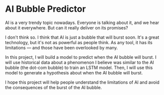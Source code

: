 # AI Bubble Predictor

AI is a very trendy topic nowadays. Everyone is talking about it, and we hear about it everywhere. But can it really deliver on its promises?

I don't think so. I think that AI is just a bubble that will burst soon. It's a great technology, but it's not as powerful as people think. As any tool, it has its limitations — and those have been overlooked by many.

In this project, I will build a model to predict when the AI bubble will burst. I will use historical data about a phenomenon I believe was similar to the AI bubble (the dot-com bubble) to train an LSTM model. Then, I will use this model to generate a hypothesis about when the AI bubble will burst.

I hope this project will help people understand the limitations of AI and avoid the consequences of the burst of the AI bubble.